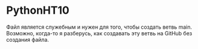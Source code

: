 # PythonHT10
Файл является служебным и нужен для того, чтобы создать ветвь main.
Возможно, когда-то я разберусь, как создавать эту ветвь на GitHub без создания файла.
